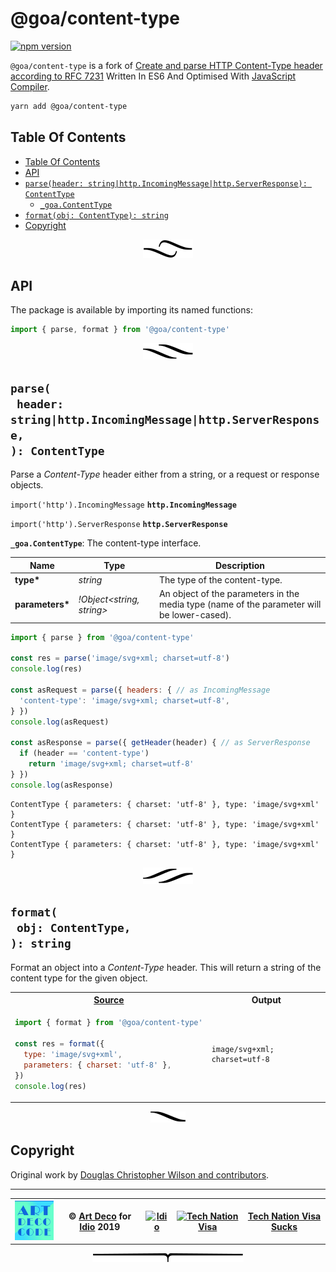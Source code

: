 # @goa/content-type

[![npm version](https://badge.fury.io/js/%40goa%2Fcontent-type.svg)](https://npmjs.org/package/@goa/content-type)

`@goa/content-type` is a fork of [Create and parse HTTP Content-Type header according to RFC 7231](https://github.com/jshttp/content-type) Written In ES6 And Optimised With [JavaScript Compiler](https://compiler.page).

```sh
yarn add @goa/content-type
```

## Table Of Contents

- [Table Of Contents](#table-of-contents)
- [API](#api)
- [`parse(header: string|http.IncomingMessage|http.ServerResponse): ContentType`](#parseheader-stringhttpincomingmessagehttpserverresponse-contenttype)
  * [`_goa.ContentType`](#type-_goacontenttype)
- [`format(obj: ContentType): string`](#formatobj-contenttype-string)
- [Copyright](#copyright)

<p align="center"><a href="#table-of-contents"><img src="/.documentary/section-breaks/0.svg?sanitize=true"></a></p>

## API

The package is available by importing its named functions:

```js
import { parse, format } from '@goa/content-type'
```

<p align="center"><a href="#table-of-contents"><img src="/.documentary/section-breaks/1.svg?sanitize=true"></a></p>

## `parse(`<br/>&nbsp;&nbsp;`header: string|http.IncomingMessage|http.ServerResponse,`<br/>`): ContentType`

Parse a _Content-Type_ header either from a string, or a request or response objects.

`import('http').IncomingMessage` __<a name="type-httpincomingmessage">`http.IncomingMessage`</a>__

`import('http').ServerResponse` __<a name="type-httpserverresponse">`http.ServerResponse`</a>__

__<a name="type-_goacontenttype">`_goa.ContentType`</a>__: The content-type interface.

|      Name       |                  Type                  |                                        Description                                         |
| --------------- | -------------------------------------- | ------------------------------------------------------------------------------------------ |
| __type*__       | <em>string</em>                        | The type of the content-type.                                                              |
| __parameters*__ | <em>!Object&lt;string, string&gt;</em> | An object of the parameters in the media type (name of the parameter will be lower-cased). |

```js
import { parse } from '@goa/content-type'

const res = parse('image/svg+xml; charset=utf-8')
console.log(res)

const asRequest = parse({ headers: { // as IncomingMessage
  'content-type': 'image/svg+xml; charset=utf-8',
} })
console.log(asRequest)

const asResponse = parse({ getHeader(header) { // as ServerResponse
  if (header == 'content-type')
    return 'image/svg+xml; charset=utf-8'
} })
console.log(asResponse)
```
```
ContentType { parameters: { charset: 'utf-8' }, type: 'image/svg+xml' }
ContentType { parameters: { charset: 'utf-8' }, type: 'image/svg+xml' }
ContentType { parameters: { charset: 'utf-8' }, type: 'image/svg+xml' }
```

<p align="center"><a href="#table-of-contents"><img src="/.documentary/section-breaks/2.svg?sanitize=true"></a></p>

## `format(`<br/>&nbsp;&nbsp;`obj: ContentType,`<br/>`): string`

Format an object into a _Content-Type_ header. This will return a string of the content type for the given object.

<table>
<tr><th><a href="example/format.js">Source</a></th><th>Output</th></tr>
<tr><td>

```js
import { format } from '@goa/content-type'

const res = format({
  type: 'image/svg+xml',
  parameters: { charset: 'utf-8' },
})
console.log(res)
```
</td>
<td>

```
image/svg+xml; charset=utf-8
```
</td></tr>
</table>


<p align="center"><a href="#table-of-contents"><img src="/.documentary/section-breaks/3.svg?sanitize=true"></a></p>

## Copyright

Original work by [Douglas Christopher Wilson and contributors](https://github.com/jshttp/content-type).

---

<table>
  <tr>
    <th>
      <a href="https://artd.eco">
        <img src="https://raw.githubusercontent.com/wrote/wrote/master/images/artdeco.png" alt="Art Deco">
      </a>
    </th>
    <th>© <a href="https://artd.eco">Art Deco</a> for <a href="https://idio.cc">Idio</a> 2019</th>
    <th>
      <a href="https://idio.cc">
        <img src="https://avatars3.githubusercontent.com/u/40834161?s=100" width="100" alt="Idio">
      </a>
    </th>
    <th>
      <a href="https://www.technation.sucks" title="Tech Nation Visa">
        <img src="https://raw.githubusercontent.com/artdecoweb/www.technation.sucks/master/anim.gif"
          alt="Tech Nation Visa">
      </a>
    </th>
    <th><a href="https://www.technation.sucks">Tech Nation Visa Sucks</a></th>
  </tr>
</table>

<p align="center"><a href="#table-of-contents"><img src="/.documentary/section-breaks/-1.svg?sanitize=true"></a></p>